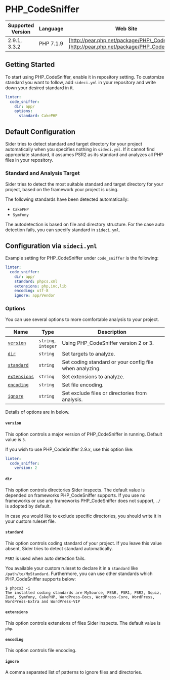 # PHP\_CodeSniffer

| Supported Version | Language | Web Site |
| ----------------- | -------- | -------- |
| 2.9.1, 3.3.2 | PHP 7.1.9 | [http://pear.php.net/package/PHP\_CodeSniffer](http://pear.php.net/package/PHP_CodeSniffer) |

## Getting Started

To start using PHP\_CodeSniffer, enable it in repository setting. To customize standard you want to follow, add `sideci.yml` in your repository and write down your desired standard in it.

```yaml:sideci.yml
linter:
  code_sniffer:
    dir: app/
    options:
      standard: CakePHP
```

## Default Configuration

Sider tries to detect standard and target directory for your project automatically when you specifies nothing in `sideci.yml`. If it cannot find appropriate standard, it assumes PSR2 as its standard and analyzes all PHP files in your repository.

### Standard and Analysis Target

Sider tries to detect the most suitable standard and target directory for your project, based on the framework your project is using.

The following standards have been detected automatically:

* `CakePHP`
* `Symfony`

The autodetection is based on file and directory structure. For the case auto detection fails, you can specify standard in `sideci.yml`.

## Configuration via `sideci.yml`

Example setting for PHP\_CodeSniffer under `code_sniffer` is the following:

```yaml:sideci.yml
linter:
  code_sniffer:
    dir: app/
    standard: phpcs.xml
    extensions: php,inc,lib
    encoding: utf-8
    ignore: app/Vendor
```

### Options

You can use several options to more comfortable analysis to your project.

| Name | Type | Description |
| ---- | ---- | ----------- |
| [`version`](#version) | `string`,<br />`integer` | Using PHP\_CodeSniffer version 2 or 3. |
| [`dir`](#dir) | `string` | Set targets to analyze. |
| [`standard`](#standard) | `string` | Set coding standard or your config file when analyzing. |
| [`extensions`](#extensions) | `string` | Set extensions to analyze. |
| [`encoding`](#encoding) | `string` | Set file encoding. |
| [`ignore`](#ignore) | `string` | Set exclude files or directories from analysis. |

Details of options are in below.

#### `version`

This option controls a major version of PHP\_CodeSniffer in running. Default value is `3`.

If you wish to use PHP\_CodeSniffer 2.9.x, use this option like:

```yaml
linter:
  code_sniffer:
    version: 2
```

#### `dir`

This option controls directories Sider inspects. The default value is depended on frameworks PHP\_CodeSniffer supports. If you use no frameworks or use any frameworks PHP\_CodeSniffer does not support, `./` is adopted by default.

In case you would like to exclude specific directories, you should write it in your custom ruleset file.

#### `standard`

This option controls coding standard of your project. If you leave this value absent, Sider tries to detect standard automatically.

`PSR2` is used when auto detection fails.

You available your custom ruleset to declare it in a `standard` like `/path/to/MyStandard`. Furthermore, you can use other standards which PHP\_CodeSniffer supports below:

```
$ phpcs3 -i
The installed coding standards are MySource, PEAR, PSR1, PSR2, Squiz, Zend, Symfony, CakePHP, WordPress-Docs, WordPress-Core, WordPress, WordPress-Extra and WordPress-VIP
```

#### `extensions`

This option controls extensions of files Sider inspects. The default value is `php`.

#### `encoding`

This option controls file encoding.

#### `ignore`

A comma separated list of patterns to ignore files and directories.

